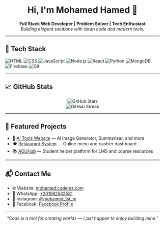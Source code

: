 <h1 align="center">Hi, I'm Mohamed Hamed 👋</h1>

<p align="center">
  <b>Full Stack Web Developer | Problem Solver | Tech Enthusiast</b><br>
  <i>Building elegant solutions with clean code and modern tools.</i>
</p>

---

## 🧰 Tech Stack

![HTML](https://img.shields.io/badge/-HTML5-E34F26?logo=html5&logoColor=white&style=flat)
![CSS](https://img.shields.io/badge/-CSS3-1572B6?logo=css3&logoColor=white&style=flat)
![JavaScript](https://img.shields.io/badge/-JavaScript-F7DF1E?logo=javascript&logoColor=black&style=flat)
![Node.js](https://img.shields.io/badge/-Node.js-339933?logo=node.js&logoColor=white&style=flat)
![React](https://img.shields.io/badge/-React-61DAFB?logo=react&logoColor=black&style=flat)
![Python](https://img.shields.io/badge/-Python-3776AB?logo=python&logoColor=white&style=flat)
![MongoDB](https://img.shields.io/badge/-MongoDB-47A248?logo=mongodb&logoColor=white&style=flat)
![Firebase](https://img.shields.io/badge/-Firebase-FFCA28?logo=firebase&logoColor=black&style=flat)
![Git](https://img.shields.io/badge/-Git-F05032?logo=git&logoColor=white&style=flat)

---

## 📈 GitHub Stats

<p align="center">
  <img src="https://github-readme-stats.vercel.app/api?username=MOHAMEDHAMED1S&show_icons=true&theme=github_dark&hide_title=true" alt="GitHub Stats" />
  <br>
  <img src="https://github-readme-streak-stats.herokuapp.com/?user=MOHAMEDHAMED1S&theme=dark" alt="GitHub Streak" />
</p>

---

## 📂 Featured Projects

- 🔧 [AI Tools Website](https://codeverse.codemz.com) — AI Image Generator, Summarizer, and more
- 🍽️ [Restaurant System](https://github.com/MOHAMEDHAMED1S/restaurant-system) — Online menu and cashier dashboard
- 📚 [AOUHub](https://aou-help.netlify.app) — Student helper platform for LMS and course resources

---

## 📬 Contact Me

- 🌐 Website: [mohamed.codemz.com](https://mohamed.codemz.com/)
- 💬 WhatsApp: [+201062532581](https://api.whatsapp.com/send?phone=201062532581)
- 📸 Instagram: [@mohamed_1st_m](https://www.instagram.com/mohamed_1st_m/)
- 📘 Facebook: [Facebook Profile](https://web.facebook.com/profile.php?id=100070077043629)

---

<p align="center">
  <i>"Code is a tool for creating worlds — I just happen to enjoy building mine."</i>
</p>
